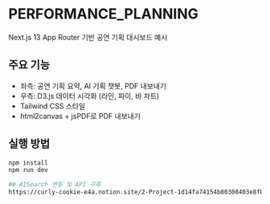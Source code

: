 # PERFORMANCE_PLANNING

Next.js 13 App Router 기반 공연 기획 대시보드 예시

## 주요 기능
- 좌측: 공연 기획 요약, AI 기획 챗봇, PDF 내보내기
- 우측: D3.js 데이터 시각화 (라인, 파이, 바 차트)
- Tailwind CSS 스타일
- html2canvas + jsPDF로 PDF 내보내기

## 실행 방법
```bash
npm install
npm run dev

## AISearch 연동 및 API 구축
https://curly-cookie-e4a.notion.site/2-Project-1d14fa74154b80308403e8f09e14156b